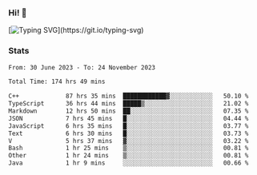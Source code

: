 ### Hi!  👋

[![Typing SVG](https://readme-typing-svg.herokuapp.com?font=Fira+Code&pause=1000&width=435&lines=Hello!+I'm+Texiwustion.)](https://git.io/typing-svg)

### Stats

<!--START_SECTION:waka-->

```txt
From: 30 June 2023 - To: 24 November 2023

Total Time: 174 hrs 49 mins

C++             87 hrs 35 mins  ████████████▓░░░░░░░░░░░░   50.10 %
TypeScript      36 hrs 44 mins  █████▒░░░░░░░░░░░░░░░░░░░   21.02 %
Markdown        12 hrs 50 mins  ██░░░░░░░░░░░░░░░░░░░░░░░   07.35 %
JSON            7 hrs 45 mins   █░░░░░░░░░░░░░░░░░░░░░░░░   04.44 %
JavaScript      6 hrs 35 mins   █░░░░░░░░░░░░░░░░░░░░░░░░   03.77 %
Text            6 hrs 30 mins   █░░░░░░░░░░░░░░░░░░░░░░░░   03.73 %
V               5 hrs 37 mins   ▓░░░░░░░░░░░░░░░░░░░░░░░░   03.22 %
Bash            1 hr 25 mins    ▒░░░░░░░░░░░░░░░░░░░░░░░░   00.81 %
Other           1 hr 24 mins    ▒░░░░░░░░░░░░░░░░░░░░░░░░   00.81 %
Java            1 hr 9 mins     ░░░░░░░░░░░░░░░░░░░░░░░░░   00.66 %
```

<!--END_SECTION:waka-->
